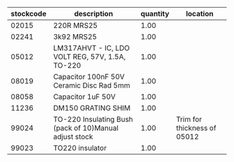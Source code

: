 |stockcode|description|quantity|location|
|---------|-----------|--------|--------|
|02015|220R MRS25|1.00||
|02241|3k92 MRS25|1.00||
|05012|LM317AHVT - IC, LDO VOLT REG, 57V, 1.5A, TO-220|1.00||
|08019|Capacitor 100nF 50V Ceramic Disc Rad 5mm|1.00||
|08058|Capacitor 1uF 50V|1.00||
|11236|DM150 GRATING SHIM|1.00||
|99024|TO-220 Insulating Bush (pack of 10)Manual adjust stock|1.00|Trim for thickness of 05012|
|99023|TO220 insulator|1.00||
